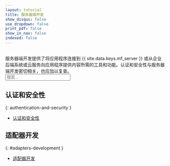 ```yaml
---
layout: tutorial
title: 服务器端开发
show_disqus: false
use_dropdown: false
print_pdf: false
show_in_nav: false
indexed: false
---
```

<!-- NLS_CHARSET=UTF-8 -->
<br>
服务器端开发提供了将应用程序连接到 {{ site.data.keys.mf_server }} 或从企业后端系统或云服务向应用程序提供内容所需的工具和功能。认证和安全性与服务器端开发密切相关，也应加以复查。
<form role="searchbox"  aria-label="Inline search field" action="{{site.baseurl}}/search/" method="get">
    <div class="input-group add-on">
        <input style="width: 206px" id="search-input" type="text" aria-label="search field" class="form-control" placeholder="搜索..." name="q">
    </div>
</form>

## 认证和安全性
{: authentication-and-security }
* [认证和安全性](../authentication-and-security/)

## 适配器开发
{: #adapters-development }
* [适配器开发](../adapters/)

